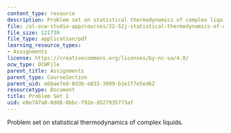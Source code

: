 ```yaml
---
content_type: resource
description: Problem set on statistical thermodynamics of complex liquids.
file: /ol-ocw-studio-app/courses/22-52j-statistical-thermodynamics-of-complex-liquids-spring-2004/e8e747a80dd80bbcf92ed527935773af_52_hwi_chen_04.pdf
file_size: 121739
file_type: application/pdf
learning_resource_types:
- Assignments
license: https://creativecommons.org/licenses/by-nc-sa/4.0/
ocw_type: OCWFile
parent_title: Assignments
parent_type: CourseSection
parent_uid: e66ae7ed-8d3b-e833-3999-b1e1f7e5ed62
resourcetype: Document
title: Problem Set 1
uid: e8e747a8-0dd8-0bbc-f92e-d527935773af
---
```

Problem set on statistical thermodynamics of complex liquids.